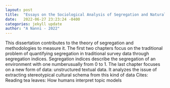 ```yaml
---
layout: post
title:  "Essays on the Sociological Analysis of Segregation and Natural Language"
date:   2022-06-27 23:23:24 -0400
categories: jekyll update
author: "A Nanni - 2022"
---
```

This dissertation contributes to the theory of segregation and methodologies to measure it. The first two chapters focus on the traditional problem of quantifying segregation in traditional survey data through segregation indices. Segregation indices describe the segregation of an environment with one numberusually from 0 to 1. The last chapter focuses on a new form of data: unstructured textual data. It analyzes the issue of extracting stereotypical cultural schema from this kind of data  Cites: Reading tea leaves: How humans interpret topic models